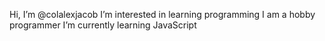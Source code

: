 Hi, I’m @colalexjacob
I’m interested in learning programming
I am a hobby programmer
I’m currently learning JavaScript
